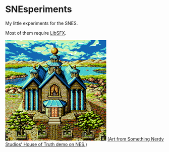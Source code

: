 # SNEsperiments
My little experiments for the SNES.

Most of them require [LibSFX](https://github.com/Optiroc/libSFX).

![4Beep](4Beep/data/4beep.png)
[(Art from Something Nerdy Studios' House of Truth demo on NES.)](https://somethingnerdy.com/downloads/)
